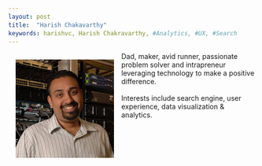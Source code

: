 ```yaml
---
layout: post
title:  "Harish Chakavarthy"
keywords: harishvc, Harish Chakravarthy, #Analytics, #UX, #Search
---
```

<p>
<img style="float:left; margin:15px" alt="Harish" src="/pics/harishvc.jpeg"></a>
Dad, maker, avid runner, passionate problem solver and intrapreneur leveraging technology to make a positive difference.
<br/><br/> 
Interests include search engine, user experience, data visualization & analytics.

</p>
